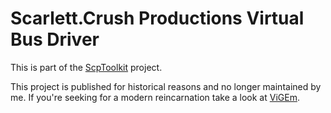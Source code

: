 # Scarlett.Crush Productions Virtual Bus Driver
This is part of the [ScpToolkit](../../../ScpToolkit) project.

This project is published for historical reasons and no longer maintained by me. If you're seeking for a modern reincarnation take a look at [ViGEm](https://github.com/ViGEm/ViGEmBus).
